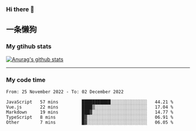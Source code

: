 ### Hi there 👋

## 一条懒狗
<!--
**kiss-me-quickly/kiss-me-quickly** is a ✨ _special_ ✨ repository because its `README.md` (this file) appears on your GitHub profile.

Here are some ideas to get you started:

- 🔭 I’m currently working on ...
- 🌱 I’m currently learning ...
- 👯 I’m looking to collaborate on ...
- 🤔 I’m looking for help with ...
- 💬 Ask me about ...
- 📫 How to reach me: ...
- 😄 Pronouns: ...
- ⚡ Fun fact: ...
-->


### My gtihub stats

[![Anurag's github stats](https://github-readme-stats.vercel.app/api?username=kiss-me-quickly)](https://github.com/anuraghazra/github-readme-stats)

***

### My code time

<!--START_SECTION:waka-->

```text
From: 25 November 2022 - To: 02 December 2022

JavaScript   57 mins         ███████████░░░░░░░░░░░░░░   44.21 %
Vue.js       22 mins         ████▒░░░░░░░░░░░░░░░░░░░░   17.04 %
Markdown     19 mins         ███▓░░░░░░░░░░░░░░░░░░░░░   14.77 %
TypeScript   8 mins          █▓░░░░░░░░░░░░░░░░░░░░░░░   06.91 %
Other        7 mins          █▓░░░░░░░░░░░░░░░░░░░░░░░   06.05 %
```

<!--END_SECTION:waka-->
